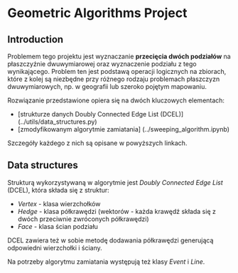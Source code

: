 # Geometric Algorithms Project

## Introduction

Problemem tego projektu jest wyznaczanie **przecięcia dwóch podziałów** na płaszczyźnie dwuwymiarowej oraz wyznaczenie podziału z tego wynikającego. Problem ten jest podstawą operacji logicznych na zbiorach, które z kolej są niezbędne przy różnego rodzaju problemach płaszczyzn dwuwymiarowych, np. w geografii lub szeroko pojętym mapowaniu.

Rozwiązanie przedstawione opiera się na dwóch kluczowych elementach:
- [strukturze danych Doubly Connected Edge List (DCEL)] (../utils/data_structures.py)
- [zmodyfikowanym algorytmie zamiatania] (../sweeping_algorithm.ipynb)

Szczegóły każdego z nich są opisane w powyższych linkach.


## Data structures

Strukturą wykorzystywaną w algorytmie jest _Doubly Connected Edge List_ (DCEL), która składa się z struktur:

* _Vertex_ - klasa wierzchołków
* _Hedge_ - klasa półkrawędzi (wektorów - każda krawędź składa się z dwóch przeciwnie zwróconych półkrawędzi)
* _Face_ - klasa ścian podziału

DCEL zawiera też w sobie metodę dodawania półkrawędzi generującą odpowiedni wierzchołki i ściany.

Na potrzeby algorytmu zamiatania występują też klasy _Event_ i _Line_.

